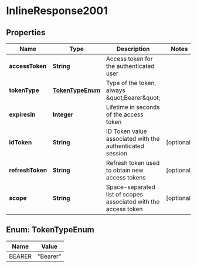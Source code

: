 # InlineResponse2001

## Properties
Name | Type | Description | Notes
------------ | ------------- | ------------- | -------------
**accessToken** | **String** | Access token for the authenticated user | 
**tokenType** | [**TokenTypeEnum**](#TokenTypeEnum) | Type of the token, always \&quot;Bearer\&quot; | 
**expiresIn** | **Integer** | Lifetime in seconds of the access token | 
**idToken** | **String** | ID Token value associated with the authenticated session |  [optional]
**refreshToken** | **String** | Refresh token used to obtain new access tokens |  [optional]
**scope** | **String** | Space-separated list of scopes associated with the access token |  [optional]

<a name="TokenTypeEnum"></a>
## Enum: TokenTypeEnum
Name | Value
---- | -----
BEARER | &quot;Bearer&quot;
